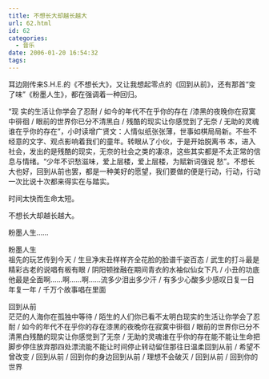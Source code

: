 ```yaml
---
title: 不想长大却越长越大
url: 62.html
id: 62
categories:
  - 音乐
date: 2006-01-20 16:54:32
tags:
---
```


耳边刚传来S.H.E.的《不想长大》，又让我想起零点的《回到从前》，还有那首“变了味”《粉墨人生》，都在强调着一种回归。  
  
“现 实的生活让你学会了忍耐 / 如今的年代不在乎你的存在 /漆黑的夜晚你在寂寞中徘徊 / 眼前的世界你已分不清黑白 / 残酷的现实让你感觉到了无奈 / 无助的灵魂谁在乎你的存在”，小时读增广贤文：人情似纸张张薄，世事如棋局局新。不些不经意的文字、观点影响着我们的童年。转眼从了小伙，于是开始脱离书 本，进入社会，发出的是残酷的现实，无奈的社会之类的凄凉，这些其实都是不太正常的信息与情绪。“少年不识愁滋味，爱上层楼，爱上层楼，为赋新词强说 愁”。不想长大也好，回到从前也罢，都是一种美好的愿望，我们要做的便是行动，行动，行动一次比说十次都来得实在与踏实。  
  
时间太快而生命太短。  
  
不想长大却越长越大。  
  
粉墨人生……  
  
  
粉墨人生  
祖先的玩艺传到今天 / 生旦净末丑样样齐全花脸的脸谱千姿百态 / 武生的打斗最是精彩古老的说唱有板有眼 / 阴阳顿挫融在期间青衣的水袖似仙女下凡 / 小丑的功底他最是全面啊……啊……啊……流多少泪出多少汗 / 有多少心酸多少感叹日复一日年复一年 / 千万个故事唱在里面  
  
  
回到从前  
茫茫的人海你在孤独中等待 / 陌生的人们你已看不太明白现实的生活让你学会了忍耐 / 如今的年代不在乎你的存在漆黑的夜晚你在寂寞中徘徊 / 眼前的世界你已分不清黑白残酷的现实让你感觉到了无奈 / 无助的灵魂谁在乎你的存在能不能让生命把脚步停住放弃那四处漂流能不能让时间停止转动留住那往日温柔回到从前 / 希望不曾改变 / 回到从前 / 回到你的身边回到从前 / 理想不会破灭 / 回到从前 / 回到你的世界